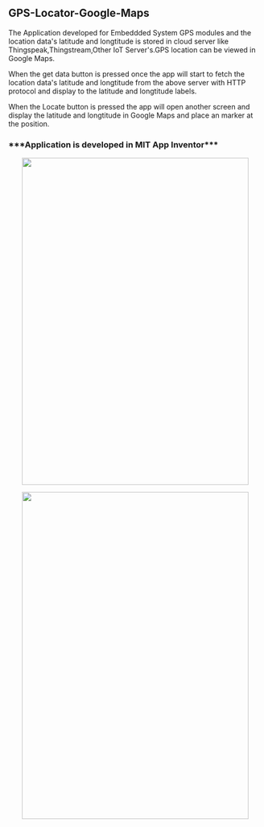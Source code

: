 <h2> <b> GPS-Locator-Google-Maps </b></h2>

The Application developed for Embeddded System GPS modules and the location data's latitude and longtitude is stored in cloud server like Thingspeak,Thingstream,Other IoT Server's.GPS location can be viewed in Google Maps.

When the get data button is pressed once the app will start to fetch the location data's latitude and longtitude from the above server with HTTP protocol and display to the latitude and longtitude labels.

When the Locate button is pressed the app will open another screen and display the latitude and longtitude in Google Maps and place an marker at the position.

<h3>***Application is developed in MIT App Inventor***</h3>

<p align="center">
  <img width="450" height="650" src="https://raw.githubusercontent.com/Prabhuelectro/GPS-Locator-with-Google_Maps-App/master/image/screen0.JPG">
</p>

<p align="center">
  <img width="450" height="650" src="https://raw.githubusercontent.com/Prabhuelectro/GPS-Locator-with-Google_Maps-App/master/image/screen1.JPG">
</p>
